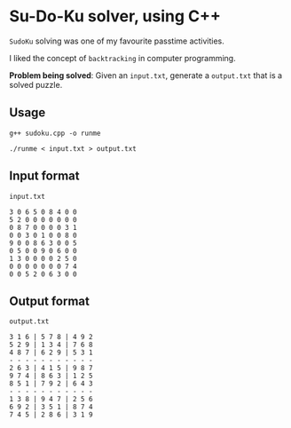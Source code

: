 # Su-Do-Ku solver, using C++

`SudoKu` solving was one of my favourite passtime activities.

I liked the concept of `backtracking` in computer programming.

**Problem being solved**: Given an `input.txt`, generate a `output.txt` that is a solved puzzle.

## Usage

```
g++ sudoku.cpp -o runme

./runme < input.txt > output.txt

```

## Input format

`input.txt`

```
3 0 6 5 0 8 4 0 0
5 2 0 0 0 0 0 0 0
0 8 7 0 0 0 0 3 1
0 0 3 0 1 0 0 8 0
9 0 0 8 6 3 0 0 5
0 5 0 0 9 0 6 0 0
1 3 0 0 0 0 2 5 0
0 0 0 0 0 0 0 7 4
0 0 5 2 0 6 3 0 0
```

## Output format

`output.txt`

```
3 1 6 | 5 7 8 | 4 9 2 
5 2 9 | 1 3 4 | 7 6 8 
4 8 7 | 6 2 9 | 5 3 1 
- - - - - - - - - - -
2 6 3 | 4 1 5 | 9 8 7 
9 7 4 | 8 6 3 | 1 2 5 
8 5 1 | 7 9 2 | 6 4 3 
- - - - - - - - - - -
1 3 8 | 9 4 7 | 2 5 6 
6 9 2 | 3 5 1 | 8 7 4 
7 4 5 | 2 8 6 | 3 1 9 
```
